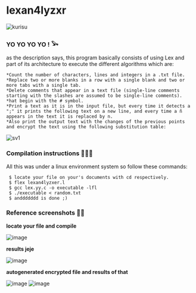 # lexan4lyzxr

![kurisu](https://github.com/archkr0w/lexan4lyzxr/assets/126942746/1c7f9bd5-9afb-44dd-9a37-b9499538ffa4)

### YO YO YO YO ! 𓅨
as the description says, this program basically consists of using Lex and part of its architecture to execute the different algorithms which are:

```
*Count the number of characters, lines and integers in a .txt file.
*Replace two or more blanks in a row with a single blank and two or more tabs with a single tab.
*Delete comments that appear in a text file (single-line comments starting with the slashes are assumed to be single-line comments).
*hat begin with the # symbol.
*Print a text as it is in the input file, but every time it detects a ";" it prints the following text on a new line, and every time a ñ appears in the text it is replaced by n.
*Also print the output text with the changes of the previous points and encrypt the text using the following substitution table:

```
![sv1](https://github.com/archkr0w/lexan4lyzxr/assets/126942746/620b4558-9a96-4c7e-8553-d9b157a45948)

### Compilation instructions 🧙🏻‍♀️

All this was under a linux environment system so follow these commands:
```
 $ locate your file on your's documents with cd respectively.
 $ flex lexan4lyzxer.l
 $ gcc lex.yy.c -o executable -lfl
 $ ./executable < random.txt
 $ anddddddd is done ;)

```
### Reference screenshots 🕵️‍♀️
**locate your file and compile**


![image](https://github.com/archkr0w/lexan4lyzxr/assets/126942746/d78ca4ba-b8a6-41f4-82b1-bfccf37b734f)



**results jeje**


![image](https://github.com/archkr0w/lexan4lyzxr/assets/126942746/c4f915dd-9245-4a37-9108-68721f38f25f)



**autogenerated encrypted file and results of that**


![image](https://github.com/archkr0w/lexan4lyzxr/assets/126942746/43117524-e18e-4376-b18c-4433e6475071)
![image](https://github.com/archkr0w/lexan4lyzxr/assets/126942746/8c98f1bd-828f-4e0e-ad00-84c2f8aa6e09)








